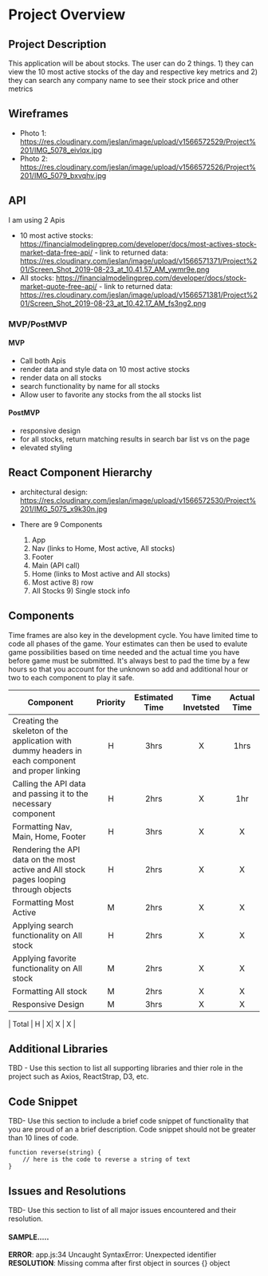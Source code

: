 # Project Overview


## Project Description

This application will be about stocks. The user can do 2 things. 1) they can view the 10 most active stocks of the day and respective key metrics and 2) they can search any company name to see their stock price and other metrics

## Wireframes

- Photo 1: https://res.cloudinary.com/jeslan/image/upload/v1566572529/Project%201/IMG_5078_eivlqx.jpg
- Photo 2: https://res.cloudinary.com/jeslan/image/upload/v1566572526/Project%201/IMG_5079_bxvqhv.jpg

## API

I am using 2 Apis
  - 10 most active stocks: https://financialmodelingprep.com/developer/docs/most-actives-stock-market-data-free-api/
          - link to returned data: https://res.cloudinary.com/jeslan/image/upload/v1566571371/Project%201/Screen_Shot_2019-08-23_at_10.41.57_AM_ywmr9e.png
  - All stocks: https://financialmodelingprep.com/developer/docs/stock-market-quote-free-api/
          - link to returned data: https://res.cloudinary.com/jeslan/image/upload/v1566571381/Project%201/Screen_Shot_2019-08-23_at_10.42.17_AM_fs3ng2.png


### MVP/PostMVP

#### MVP
- Call both Apis
- render data and style data on 10 most active stocks
- render data on all stocks
- search functionality by name for all stocks
- Allow user to favorite any stocks from the all stocks list

#### PostMVP

- responsive design
- for all stocks, return matching results in search bar list vs on the page
- elevated styling

## React Component Hierarchy

- architectural design: https://res.cloudinary.com/jeslan/image/upload/v1566572530/Project%201/IMG_5075_x9k30n.jpg

- There are 9 Components
  1) App
  2) Nav (links to Home, Most active, All stocks)
  3) Footer
  4) Main (API call)
    5) Home (links to Most active and All stocks)
    6) Most active
      8) row
    7) All Stocks
      9) Single stock info

## Components

Time frames are also key in the development cycle.  You have limited time to code all phases of the game.  Your estimates can then be used to evalute game possibilities based on time needed and the actual time you have before game must be submitted. It's always best to pad the time by a few hours so that you account for the unknown so add and additional hour or two to each component to play it safe.


| Component | Priority | Estimated Time | Time Invetsted | Actual Time |
| --- | :---: |  :---: | :---: | :---: |
| Creating the skeleton of the application with dummy headers in each component and proper linking | H | 3hrs| X | 1hrs |
| Calling the API data and passing it to the necessary component | H | 2hrs| X | 1hr|
| Formatting Nav, Main, Home, Footer | H | 3hrs| X | X |
| Rendering the API data on the most active and All stock pages looping through objects | H | 2hrs| X | X |
| Formatting Most Active | M | 2hrs| X | X |
| Applying search functionality on All stock | H | 2hrs| X | X |
| Applying favorite functionality on All stock | M | 2hrs| X | X |
| Formatting All stock | M | 2hrs| X | X |
| Responsive Design | M | 3hrs| X | X |


| Total | H | X| X | X |

## Additional Libraries
TBD - Use this section to list all supporting libraries and thier role in the project such as Axios, ReactStrap, D3, etc.

## Code Snippet

TBD- Use this section to include a brief code snippet of functionality that you are proud of an a brief description.  Code snippet should not be greater than 10 lines of code.

```
function reverse(string) {
	// here is the code to reverse a string of text
}
```

## Issues and Resolutions
 TBD- Use this section to list of all major issues encountered and their resolution.

#### SAMPLE.....
**ERROR**: app.js:34 Uncaught SyntaxError: Unexpected identifier                                
**RESOLUTION**: Missing comma after first object in sources {} object
